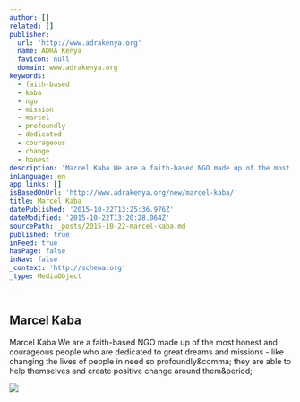 ```yaml
---
author: []
related: []
publisher:
  url: 'http://www.adrakenya.org'
  name: ADRA Kenya
  favicon: null
  domain: www.adrakenya.org
keywords:
  - faith-based
  - kaba
  - ngo
  - mission
  - marcel
  - profoundly
  - dedicated
  - courageous
  - change
  - honest
description: 'Marcel Kaba We are a faith-based NGO made up of the most honest and courageous people who are dedicated to great dreams and missions - like changing the lives of people in need so profoundly, they are able to help themselves and create positive change around them.'
inLanguage: en
app_links: []
isBasedOnUrl: 'http://www.adrakenya.org/new/marcel-kaba/'
title: Marcel Kaba
datePublished: '2015-10-22T13:25:36.976Z'
dateModified: '2015-10-22T13:20:28.064Z'
sourcePath: _posts/2015-10-22-marcel-kaba.md
published: true
inFeed: true
hasPage: false
inNav: false
_context: 'http://schema.org'
_type: MediaObject

---
```

<article style=""><h1>Marcel Kaba</h1><p>Marcel Kaba We are a faith-based NGO made up of the most honest and courageous people who are dedicated to great dreams and missions - like changing the lives of people in need so profoundly&amp;comma; they are able to help themselves and create positive change around them&amp;period;</p><img src="http://www.adrakenya.org/new/wp-content/uploads/2015/06/Marcel-1.jpg" /></article>